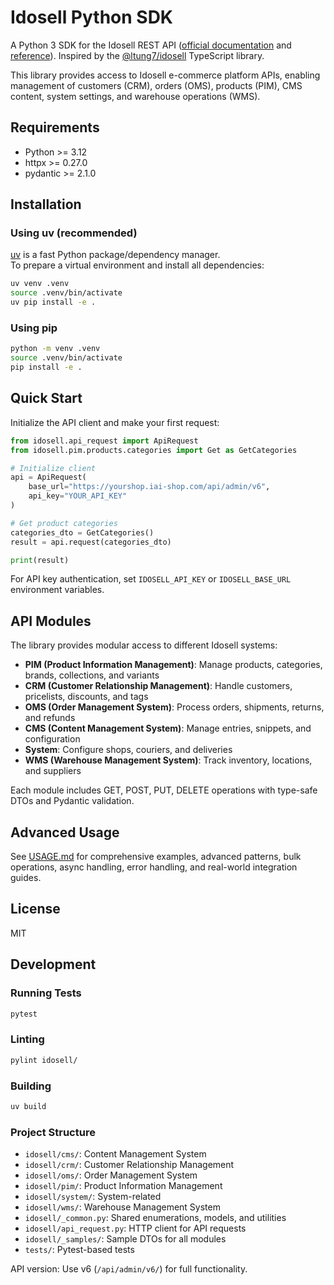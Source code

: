 # Idosell Python SDK

A Python 3 SDK for the Idosell REST API ([official documentation](https://idosell.readme.io/docs/apps) and [reference](https://idosell.readme.io/reference)).
Inspired by the [@ltung7/idosell](https://github.com/ltung7/idosell) TypeScript library.

This library provides access to Idosell e-commerce platform APIs, enabling management of customers (CRM), orders (OMS), products (PIM), CMS content, system settings, and warehouse operations (WMS).

## Requirements

- Python >= 3.12
- httpx >= 0.27.0
- pydantic >= 2.1.0

## Installation

### Using uv (recommended)

[uv](https://github.com/astral-sh/uv) is a fast Python package/dependency manager.  
To prepare a virtual environment and install all dependencies:

```sh
uv venv .venv
source .venv/bin/activate
uv pip install -e .
```

### Using pip

```sh
python -m venv .venv
source .venv/bin/activate
pip install -e .
```

## Quick Start

Initialize the API client and make your first request:

```python
from idosell.api_request import ApiRequest
from idosell.pim.products.categories import Get as GetCategories

# Initialize client
api = ApiRequest(
    base_url="https://yourshop.iai-shop.com/api/admin/v6",
    api_key="YOUR_API_KEY"
)

# Get product categories
categories_dto = GetCategories()
result = api.request(categories_dto)

print(result)
```

For API key authentication, set `IDOSELL_API_KEY` or `IDOSELL_BASE_URL` environment variables.

## API Modules

The library provides modular access to different Idosell systems:

- **PIM (Product Information Management)**: Manage products, categories, brands, collections, and variants
- **CRM (Customer Relationship Management)**: Handle customers, pricelists, discounts, and tags
- **OMS (Order Management System)**: Process orders, shipments, returns, and refunds
- **CMS (Content Management System)**: Manage entries, snippets, and configuration
- **System**: Configure shops, couriers, and deliveries
- **WMS (Warehouse Management System)**: Track inventory, locations, and suppliers

Each module includes GET, POST, PUT, DELETE operations with type-safe DTOs and Pydantic validation.

## Advanced Usage

See [USAGE.md](USAGE.md) for comprehensive examples, advanced patterns, bulk operations, async handling, error handling, and real-world integration guides.

## License

MIT

## Development

### Running Tests

```sh
pytest
```

### Linting

```sh
pylint idosell/
```

### Building

```sh
uv build
```

### Project Structure

- `idosell/cms/`: Content Management System
- `idosell/crm/`: Customer Relationship Management
- `idosell/oms/`: Order Management System
- `idosell/pim/`: Product Information Management
- `idosell/system/`: System-related
- `idosell/wms/`: Warehouse Management System
- `idosell/_common.py`: Shared enumerations, models, and utilities
- `idosell/api_request.py`: HTTP client for API requests
- `idosell/_samples/`: Sample DTOs for all modules
- `tests/`: Pytest-based tests

API version: Use v6 (`/api/admin/v6/`) for full functionality.
